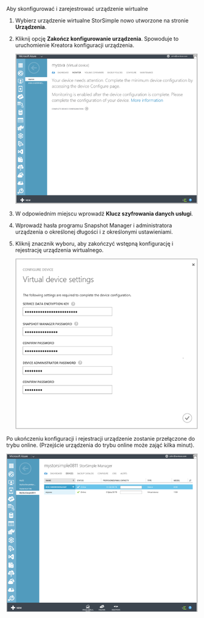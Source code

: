 <!---author: alkohli, last updated: 11/05/2015 --->

Aby skonfigurować i zarejestrować urządzenie wirtualne

1. Wybierz urządzenie wirtualne StorSimple nowo utworzone na stronie **Urządzenia**. 
2. Kliknij opcję **Zakończ konfigurowanie urządzenia**. Spowoduje to uruchomienie Kreatora konfiguracji urządzenia.
   
    ![Ukończenie konfiguracji urządzenia StorSimple na stronie Urządzenia](./media/storsimple-configure-register-virtual-device/StorSimple_CompleteDeviceSetupSVA1M.png)
    
3. W odpowiednim miejscu wprowadź **Klucz szyfrowania danych usługi**.
4. Wprowadź hasła programu Snapshot Manager i administratora urządzenia o określonej długości i z określonymi ustawieniami.
5. Kliknij znacznik wyboru, aby zakończyć wstępną konfigurację i rejestrację urządzenia wirtualnego. 
   
    ![Ustawienia urządzenia wirtualnego StorSimple](./media/storsimple-configure-register-virtual-device/StorSimple_VirtualDeviceSettings1.png)

Po ukończeniu konfiguracji i rejestracji urządzenie zostanie przełączone do trybu online. (Przejście urządzenia do trybu online może zająć kilka minut).

![Etap trybu online urządzenia wirtualnego StorSimple](./media/storsimple-configure-register-virtual-device/StorSimple_VirtualDeviceOnline1M.png)



<!--HONumber=Nov16_HO2-->


